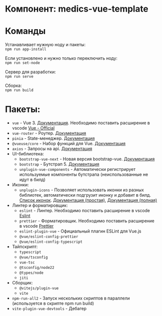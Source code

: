 # Компонент: medics-vue-template

# Команды

Устанавливает нужную ноду и пакеты:  
`npm run app-install`

Если установлено и нужно только переключить ноду:  
`npm run set-node`

Сервер для разработки:  
`npm run serve`

Сборка:  
`npm run build`

# Пакеты:

- `vue` - Vue 3. [Документация](https://vuejs.org/). Необходимо поставить расширение в vscode [Vue - Official](https://marketplace.visualstudio.com/items?itemName=Vue.volar)
- `vue-router` - Роутер. [Документация](https://router.vuejs.org/guide/)
- `pinia` - State-менеджер. [Документация](https://pinia.vuejs.org/)
- `@vueuse/core` - Набор функций для Vue. [Документация](https://vueuse.org/guide/)
- `axios` - Запросы на api. [Документация](https://axios-http.com/docs/intro)
- UI-библиотека:
  - `bootstrap-vue-next` - Новая версия bootstrap-vue. [Документация](https://bootstrap-vue-next.github.io/bootstrap-vue-next/)
  - `bootstrap` - Бутстрап 5. [Документация](https://getbootstrap.com/)
  - `unplugin-vue-components` - Автоматически регистрирует используемые компоненты бутстрапа (неиспользованные не идут в билд)
- Иконки:
  - `unplugin-icons` - Позволяет использовать иконки из разных библиотек, автоматически подгрузит иконку и добавит в билд. [Список иконок](https://icon-sets.iconify.design). [Документация (простая)](https://bootstrap-vue-next.github.io/bootstrap-vue-next/docs/icons.html), [Документация (полная)](https://iconify.design/docs/)
- Линтер и форматировщик:
  - `eslint` - Линтер. Необходимо поставить расширение в vscode [Eslint](https://marketplace.visualstudio.com/items?itemName=dbaeumer.vscode-eslint)
  - `prettier` - Форматировщик. Необходимо поставить расширение в vscode [Prettier](https://marketplace.visualstudio.com/items?itemName=esbenp.prettier-vscode)
  - `eslint-plugin-vue` - Официальный плагин ESLint для Vue.js
  - `@vue/eslint-config-prettier`
  - `@vue/eslint-config-typescript`
- Тайпскрипт:
  - `typescript`
  - `@vue/tsconfig`
  - `vue-tsc`
  - `@tsconfig/node22`
  - `@types/node`
  - `jiti`
- Сборщик:
  - `@vitejs/plugin-vue`
  - `vite`
- `npm-run-all2` - Запуск нескольких скриптов в параллели (используется в скрипте npm run build)
- `vite-plugin-vue-devtools` - Дебагер
